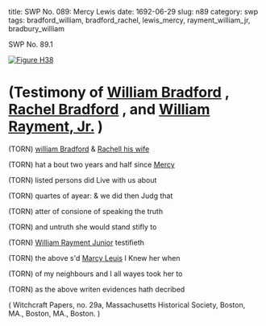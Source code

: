 title: SWP No. 089: Mercy Lewis
date: 1692-06-29
slug: n89
category: swp
tags: bradford_william, bradford_rachel, lewis_mercy, rayment_william_jr, bradbury_william




<div markdown class="doc" id="n89.1">

<div class="doc_id">SWP No. 89.1</div>



<span markdown class="figure">[![Figure H38](archives/MassHist/gifs/H38.gif)](archives/MassHist/large/H38.jpg)</span>


# (Testimony of [William Bradford](/tag/bradbury_william.html) , [Rachel Bradford](/tag/bradford_rachel.html) , and [William Rayment, Jr.](/tag/rayment_william_jr.html) )

(TORN) [william Bradford](/tag/bradford_william.html) & [Rachell his wife](/tag/bradford_rachel.html)

(TORN) hat a bout two years and half since [Mercy](/tag/lewis_mercy.html)

(TORN) listed persons did Live with us about 

(TORN) quartes of ayear: & we did then Judg that 

(TORN) atter of consione of speaking the truth 

(TORN) and untruth she would stand stifly to 

(TORN) [William Rayment Junior](/tag/rayment_william_jr.html) testifieth

(TORN) the above s'd [Marcy Leuis](/tag/lewis_mercy.html) I Knew her when

(TORN) of my neighbours and I all wayes took her to 

(TORN) as the above writen evidences hath decribed 

( Witchcraft Papers, no. 29a, Massachusetts Historical Society, Boston, MA., Boston, MA., Boston. )


</div>

